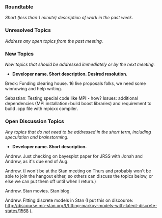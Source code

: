 ### Roundtable
_Short (less than 1 minute) description of work in the past week._


### Unresolved Topics
_Address any open topics from the past meeting._

### New Topics
_New topics that should be addressed immediately or by the next
meeting._

* __Developer name.  Short description.  Desired resolution.__

Breck: Funding clearing house. 16 live proposals folks, we need some winnowing and help writing. 

Sebastian: Testing special code like MPI - how? Issues: additional dependencies (MPI installation+build boost libraries) and requirement to build .cpp file with mpicxx compiler.

### Open Discussion Topics
_Any topics that do not need to be addressed in the short term,
including speculation and brainstorming._

* __Developer name.  Short description.__

Andrew.  Just checking on bayesplot paper for JRSS with Jonah and Andrew, as it's due end of Aug.

Andrew.  (I won't be at the Stan meeting on Thurs and probably won't be able to join the hangout either, so others can discuss the topics below, or else we can put them off until when I return.)

Andrew.  Stan movies.  Stan blog.

Andrew.  Fitting discrete models in Stan (I put this on discourse:  http://discourse.mc-stan.org/t/fitting-markov-models-with-latent-discrete-states/1568 ).